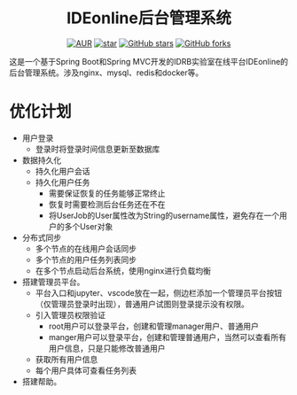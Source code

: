 <h1 style="text-align: center">IDEonline后台管理系统</h1>
<div style="text-align: center">

[![AUR](https://img.shields.io/badge/license-Apache%20License%202.0-blue.svg)](https://github.com/GCS-ZHN/IDRBonline/blob/master/LICENSE)
[![star](https://gitee.com/GCSZHN/IDRBonline/badge/star.svg?theme=white)](https://gitee.com/elunez/eladmin)
[![GitHub stars](https://img.shields.io/github/stars/GCS-ZHN/IDRBonline.svg?style=social&label=Stars)](https://github.com/elunez/eladmin)
[![GitHub forks](https://img.shields.io/github/forks/GCS-ZHN/IDRBonline.svg?style=social&label=Fork)](https://github.com/elunez/eladmin)

</div>
这是一个基于Spring Boot和Spring MVC开发的IDRB实验室在线平台IDEonline的后台管理系统。涉及nginx、mysql、redis和docker等。

# 优化计划
- 用户登录
  - 登录时将登录时间信息更新至数据库
- 数据持久化
  - 持久化用户会话
  - 持久化用户任务
    - 需要保证恢复的任务能够正常终止
    - 恢复时需要检测后台任务还在不在
    - 将UserJob的User属性改为String的username属性，避免存在一个用户的多个User对象
- 分布式同步
  - 多个节点的在线用户会话同步
  - 多个节点的用户任务列表同步
  - 在多个节点启动后台系统，使用nginx进行负载均衡
- 搭建管理员平台。
  - 平台入口和jupyter、vscode放在一起，侧边栏添加一个管理员平台按钮（仅管理员登录时出现），普通用户试图则登录提示没有权限。
  - 引入管理员权限验证
    - root用户可以登录平台，创建和管理manager用户、普通用户
    - manger用户可以登录平台，创建和管理普通用户，当然可以查看所有用户信息，只是只能修改普通用户
  - 获取所有用户信息
  - 每个用户具体可查看任务列表
- 搭建帮助。

